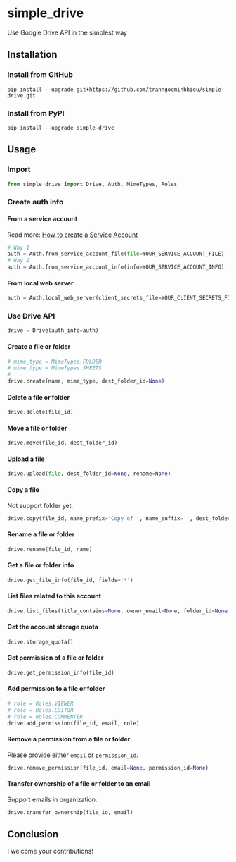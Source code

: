 # simple_drive
Use Google Drive API in the simplest way

## Installation
### Install from GitHub
```shell
pip install --upgrade git+https://github.com/tranngocminhhieu/simple-drive.git
```
### Install from PyPI
```shell
pip install --upgrade simple-drive
```

## Usage
### Import
```python
from simple_drive import Drive, Auth, MimeTypes, Roles
```

### Create auth info
#### From a service account
Read more: [How to create a Service Account](https://lucidgen.com/en/create-service-account-and-enable-google-cloud-api/)
```python
# Way 1
auth = Auth.from_service_account_file(file=YOUR_SERVICE_ACCOUNT_FILE)
# Way 2
auth = Auth.from_service_account_info(info=YOUR_SERVICE_ACCOUNT_INFO)
```
#### From local web server
```python
auth = Auth.local_web_server(client_secrets_file=YOUR_CLIENT_SECRETS_FILE)
```

### Use Drive API
```python
drive = Drive(auth_info=auth)
```

#### Create a file or folder
```python
# mime_type = MimeTypes.FOLDER
# mime_type = MimeTypes.SHEETS
# ...
drive.create(name, mime_type, dest_folder_id=None)
```

#### Delete a file or folder
```python
drive.delete(file_id)
```

#### Move a file or folder
```python
drive.move(file_id, dest_folder_id)
```

#### Upload a file
```python
drive.upload(file, dest_folder_id=None, rename=None)
```

#### Copy a file
Not support folder yet.
```python
drive.copy(file_id, name_prefix='Copy of ', name_suffix='', dest_folder_id=None)
```

#### Rename a file or folder
```python
drive.rename(file_id, name)
```

#### Get a file or folder info
```python
drive.get_file_info(file_id, fields='*')
```

#### List files related to this account
```python
drive.list_files(title_contains=None, owner_email=None, folder_id=None, custom_filter=None)
```

#### Get the account storage quota
```python
drive.storage_quota()
```

#### Get permission of a file or folder
```python
drive.get_permission_info(file_id)
```

#### Add permission to a file or folder
```python
# role = Roles.VIEWER
# role = Roles.EDITOR
# role = Roles.COMMENTER
drive.add_permission(file_id, email, role)
```

#### Remove a permission from a file or folder
Please provide either `email` or `permission_id`.
```python
drive.remove_permission(file_id, email=None, permission_id=None)
```

#### Transfer ownership of a file or folder to an email
Support emails in organization.
```python
drive.transfer_ownership(file_id, email)
```

## Conclusion
I welcome your contributions!